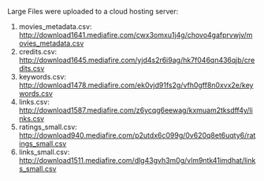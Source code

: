 Large Files were uploaded to a cloud hosting server:

1. movies_metadata.csv: http://download1641.mediafire.com/cwx3omxu1j4g/chovo4gafprvwjv/movies_metadata.csv
2. credits.csv: http://download1645.mediafire.com/yjd4s2r6i9ag/hk7f046qn436qjb/credits.csv
3. keywords.csv: http://download1478.mediafire.com/ek0vjd91fs2g/vfh0gff8n0xvx2e/keywords.csv
4. links.csv: http://download1587.mediafire.com/z6ycqg6eewag/kxmuam2tksdff4y/links.csv
5. ratings_small.csv: http://download940.mediafire.com/p2utdx6c099g/0v620q8et6uqty6/ratings_small.csv
6. links_small.csv: http://download1511.mediafire.com/dlg43gvh3m0g/vlm9ntk41imdhat/links_small.csv
